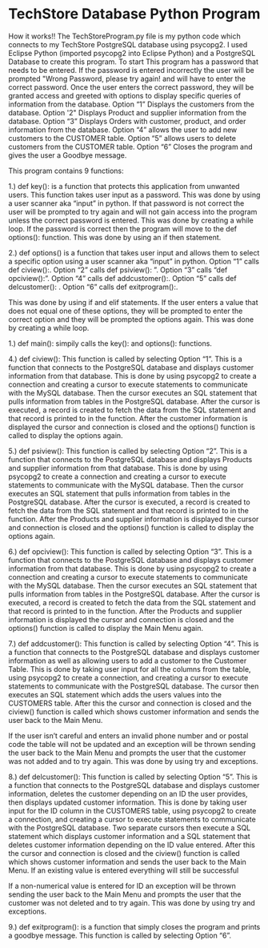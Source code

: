 # TechStore Database Python Program
How it works!! The TechStoreProgram.py file is my python code which connects to my TechStore PostgreSQL database using psycopg2. I used Eclipse Python (imported psycopg2 into Eclipse Python) and a PostgreSQL Database to create this program. To start This program has a password that needs to be entered. If the password is entered incorrectly the user will be prompted "Wrong Password, please try again! and will have to enter the correct password. Once the user enters the correct password, they will be granted access and greeted with options to display specific queries of information from the database. Option “1” Displays the customers from the database. Option '2" Displays Product and supplier information from the database. Option “3” Displays Orders with customer, product, and order information from the database. Option “4” allows the user to add new customers to the CUSTOMER table. Option “5” allows users to delete customers from the CUSTOMER table. Option “6” Closes the program and gives the user a Goodbye message.

This program contains 9 functions:

1.) def key(): is a function that protects this application from unwanted users. This function takes user input as a password. This was done by using a user scanner aka “input” in python. If that password is not correct the user will be prompted to try again and will not gain access into the program unless the correct password is entered. This was done by creating a while loop. If the password is correct then the program will move to the def options(): function. This was done by using an if then statement.

2.) def options()   is a function that takes user input and allows them to select a specific option using a user scanner aka “input” in python. Option “1” calls def ciview():. Option “2” calls def psiview(): ”. Option “3” calls “def opciview():”. Option “4” calls def addcustomer():. Option “5” calls def delcustomer(): . Option “6” calls def exitprogram():.

This was done by using if and elif statements. If the user enters a value that does not equal one of these options, they will be prompted to enter the correct option and they will be prompted the options again. This was done by creating a while loop.

1.) def main(): simpily calls the key(): and options(): functions. 

4.) def ciview(): This function is called by selecting Option “1”. This is a function that connects to the PostgreSQL database and displays customer information from that database. This is done by using psycopg2 to create a connection and creating a cursor to execute statements to communicate with the MySQL database. Then the cursor executes an SQL statement that pulls information from tables in the PostgreSQL database. After the cursor is executed, a record is created to fetch the data from the SQL statement and that record is printed to in the function. After the customer information is displayed the cursor and connection is closed and the options() function is called to display the options again.

5.) def psiview(): This function is called by selecting Option “2”. This is a function that connects to the PostgreSQL database and displays Products and supplier information from that database. This is done by using psycopg2 to create a connection and creating a cursor to execute statements to communicate with the MySQL database. Then the cursor executes an SQL statement that pulls information from tables in the PostgreSQL database. After the cursor is executed, a record is created to fetch the data from the SQL statement and that record is printed to in the function. After the Products and supplier information is displayed the cursor and connection is closed and the options() function is called to display the options again.

6.) def opciview(): This function is called by selecting Option “3”. This is a function that connects to the PostgreSQL database and displays customer information from that database. This is done by using psycopg2 to create a connection and creating a cursor to execute statements to communicate with the MySQL database. Then the cursor executes an SQL statement that pulls information from tables in the PostgreSQL database. After the cursor is executed, a record is created to fetch the data from the SQL statement and that record is printed to in the function. After the Products and supplier information is displayed the cursor and connection is closed and the options() function is called to display the Main Menu again.

7.) def addcustomer():  This function is called by selecting Option “4”. This is a function that connects to the PostgreSQL database and displays customer information as well as allowing users to add a customer to the Customer Table. This is done by taking user input for all the columns from the table, using psycopg2 to create a connection, and creating a cursor to execute statements to communicate with the PostgreSQL database. The cursor then executes an SQL statement which adds the users values into the CUSTOMERS table. After this the cursor and connection is closed and the ciview() function is called which shows customer information and sends the user back to the Main Menu.

If the user isn’t careful and enters an invalid phone number and or postal code the table will not be updated and an exception will be thrown sending the user back to the Main Menu and prompts the user that the customer was not added and to try again. This was done by using try and exceptions.

8.) def delcustomer():  This function is called by selecting Option “5”. This is a function that connects to the PostgreSQL database and displays customer information, deletes the customer depending on an ID the user provides, then displays updated customer information. This is done by taking user input for the ID column in the CUSTOMERS table, using psycopg2 to create a connection, and creating a cursor to execute statements to communicate with the PostgreSQL database. Two separate cursors then execute a SQL statement which displays customer information and a SQL statement that deletes customer information depending on the ID value entered.  After this the cursor and connection is closed and the ciview() function is called which shows customer information and sends the user back to the Main Menu. If an existing value is entered everything will still be successful

If a non-numerical value is entered for ID an exception will be thrown sending the user back to the Main Menu and prompts the user that the customer was not deleted and to try again. This was done by using try and exceptions.

9.) def exitprogram(): is a function that simply closes the program and prints a goodbye message. This function is called by selecting Option “6”.

